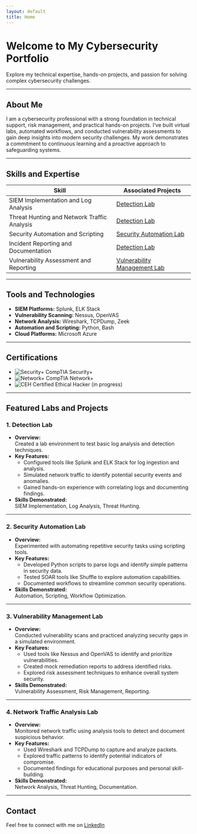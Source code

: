 ```yaml
---
layout: default
title: Home
---
```


# Welcome to My Cybersecurity Portfolio

Explore my technical expertise, hands-on projects, and passion for solving complex cybersecurity challenges.

---

## About Me
I am a cybersecurity professional with a strong foundation in technical support, risk management, and practical hands-on projects. I’ve built virtual labs, automated workflows, and conducted vulnerability assessments to gain deep insights into modern security challenges. My work demonstrates a commitment to continuous learning and a proactive approach to safeguarding systems.

---

## Skills and Expertise

| **Skill**                                   | **Associated Projects**                           |
|---------------------------------------------|--------------------------------------------------|
| SIEM Implementation and Log Analysis        | [Detection Lab](#labs/siem-log-analysis.md)                 |
| Threat Hunting and Network Traffic Analysis | [Detection Lab](#labs/threat-hunting.md)                 |
| Security Automation and Scripting           | [Security Automation Lab](#labs/security-automation.md) |
| Incident Reporting and Documentation        | [Detection Lab](#labs/incident-reporting-lab.md)                 |
| Vulnerability Assessment and Reporting      | [Vulnerability Management Lab](labs/vulnerability-management.md) |

---

## Tools and Technologies

- **SIEM Platforms:** Splunk, ELK Stack  
- **Vulnerability Scanning:** Nessus, OpenVAS  
- **Network Analysis:** Wireshark, TCPDump, Zeek  
- **Automation and Scripting:** Python, Bash  
- **Cloud Platforms:** Microsoft Azure  

---

## Certifications

- ![Security+](assets/icons/security-plus-blue.png) CompTIA Security+
- ![Network+](assets/icons/network-plus-green.png) CompTIA Network+
- ![CEH](assets/icons/ceh-purple.png) Certified Ethical Hacker (in progress)

---

## Featured Labs and Projects

### **1. Detection Lab**
- **Overview:**  
  Created a lab environment to test basic log analysis and detection techniques.  
- **Key Features:**  
  - Configured tools like Splunk and ELK Stack for log ingestion and analysis.  
  - Simulated network traffic to identify potential security events and anomalies.  
  - Gained hands-on experience with correlating logs and documenting findings.  
- **Skills Demonstrated:**  
  SIEM Implementation, Log Analysis, Threat Hunting.  

---

### **2. Security Automation Lab**
- **Overview:**  
  Experimented with automating repetitive security tasks using scripting tools.  
- **Key Features:**  
  - Developed Python scripts to parse logs and identify simple patterns in security data.  
  - Tested SOAR tools like Shuffle to explore automation capabilities.  
  - Documented workflows to streamline common security operations.  
- **Skills Demonstrated:**  
  Automation, Scripting, Workflow Optimization.  

---

### **3. Vulnerability Management Lab**
- **Overview:**  
  Conducted vulnerability scans and practiced analyzing security gaps in a simulated environment.  
- **Key Features:**  
  - Used tools like Nessus and OpenVAS to identify and prioritize vulnerabilities.  
  - Created mock remediation reports to address identified risks.  
  - Explored risk assessment techniques to enhance overall system security.  
- **Skills Demonstrated:**  
  Vulnerability Assessment, Risk Management, Reporting.

---

### **4. Network Traffic Analysis Lab**
- **Overview:**  
  Monitored network traffic using analysis tools to detect and document suspicious behavior.  
- **Key Features:**  
  - Used Wireshark and TCPDump to capture and analyze packets.  
  - Explored traffic patterns to identify potential indicators of compromise.  
  - Documented findings for educational purposes and personal skill-building.  
- **Skills Demonstrated:**  
  Network Analysis, Threat Hunting, Documentation.  

---

## Contact
Feel free to connect with me on [LinkedIn](https://www.linkedin.com/in/cdanes1)

###

